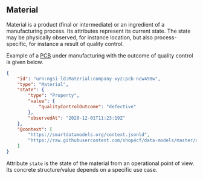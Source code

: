 ## Material

Material is a product (final or intermediate) or an ingredient of a manufacturing process. 
Its attributes represent its current state. 
The state may be physically observed, for instance location, but also process-specific, for instance a result of quality control.

Example of a [PCB](https://en.wikipedia.org/wiki/Printed_circuit_board)
under manufacturing with the outcome of quality control 
is given below.

```json
{
    "id": "urn:ngsi-ld:Material:company-xyz:pcb-ncw498w",
    "type": "Material",
    "state": {
        "type": "Property",
        "value": {
            "qualityControlOutcome": "defective"
        },
        "observedAt": "2020-12-01T11:23:19Z"
    },
    "@context": [
        "https://smartdatamodels.org/context.jsonld",
        "https://raw.githubusercontent.com/shop4cf/data-models/master/docs/shop4cfcontext.jsonld"
    ]
}
```

Attribute `state` is the state of the material from an operational point of view.
Its concrete structure/value depends on a specific use case.
